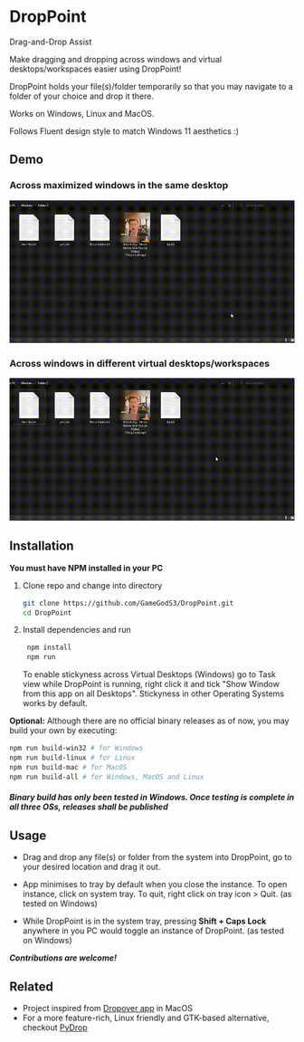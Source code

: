 # DropPoint

Drag-and-Drop Assist

Make dragging and dropping across windows and virtual desktops/workspaces easier using DropPoint!

DropPoint holds your file(s)/folder temporarily so that you may navigate to a folder of your choice and drop it there.

Works on Windows, Linux and MacOS.

Follows Fluent design style to match Windows 11 aesthetics :)

## Demo

### Across maximized windows in the same desktop

![Drag between windows](./demo1.gif)

### Across windows in different virtual desktops/workspaces

![Drag between desktops](./demo2.gif)

## Installation

**You must have NPM installed in your PC**

1. Clone repo and change into directory
   ```bash
   git clone https://github.com/GameGodS3/DropPoint.git
   cd DropPoint
   ```
2. Install dependencies and run
   ```bash
    npm install
    npm run
   ```
   To enable stickyness across Virtual Desktops (Windows) go to Task view while DropPoint is running, right click it and tick "Show Window from this app on all Desktops". Stickyness in other Operating Systems works by default.

**Optional:** Although there are no official binary releases as of now, you may build your own by executing:

```bash
npm run build-win32 # for Windows
npm run build-linux # for Linux
npm run build-mac # for MacOS
npm run build-all # for Windows, MacOS and Linux
```

##### Binary build has only been tested in Windows. Once testing is complete in all three OSs, releases shall be published

## Usage

- Drag and drop any file(s) or folder from the system into DropPoint, go to your desired location and drag it out.

- App minimises to tray by default when you close the instance. To open instance, click on system tray. To quit, right click on tray icon > Quit. (as tested on Windows)

- While DropPoint is in the system tray, pressing **Shift + Caps Lock** anywhere in you PC would toggle an instance of DropPoint. (as tested on Windows)

**_Contributions are welcome!_**

## Related

- Project inspired from [Dropover app](http://dropoverapp.com) in MacOS
- For a more feature-rich, Linux friendly and GTK-based alternative, checkout [PyDrop](https://github.com/Roshan-R/PyDrop)
